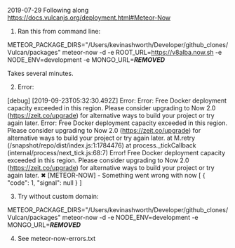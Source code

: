 2019-07-29
Following along https://docs.vulcanjs.org/deployment.html#Meteor-Now

1. Ran this from command line:

METEOR_PACKAGE_DIRS="/Users/kevinashworth/Developer/github_clones/Vulcan/packages" meteor-now -d -e ROOT_URL=https://v8alba.now.sh -e NODE_ENV=development -e MONGO_URL=***REMOVED***

Takes several minutes.

2. Error:

[debug] [2019-09-23T05:32:30.492Z] Error: Error: Free Docker deployment capacity exceeded in this region. Please consider upgrading to Now 2.0 (https://zeit.co/upgrade) for alternative ways to build your project or try again later.
Error: Free Docker deployment capacity exceeded in this region. Please consider upgrading to Now 2.0 (https://zeit.co/upgrade) for alternative ways to build your project or try again later.
    at M.retry (/snapshot/repo/dist/index.js:1:1784476)
    at process.\_tickCallback (internal/process/next_tick.js:68:7)
Error! Free Docker deployment capacity exceeded in this region. Please consider upgrading to Now 2.0 (https://zeit.co/upgrade) for alternative ways to build your project or try again later.
✖ [METEOR-NOW] - Something went wrong with now [
    {
        "code": 1,
        "signal": null
    }
]

3. Try without custom domain:

METEOR_PACKAGE_DIRS="/Users/kevinashworth/Developer/github_clones/Vulcan/packages" meteor-now -d -e NODE_ENV=development -e MONGO_URL=***REMOVED***

4. See meteor-now-errors.txt
